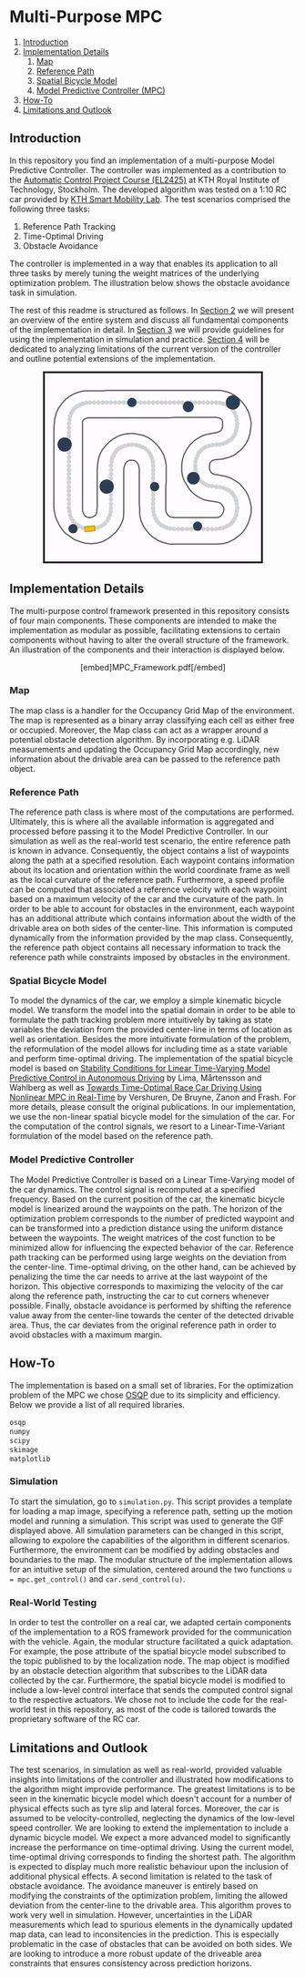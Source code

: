 # Multi-Purpose MPC

1. [Introduction](#introduction)
2. [Implementation Details](#implementation-details)
   1. [Map](#map)
   2. [Reference Path](#reference-path)
   3. [Spatial Bicycle Model](#spatial-bicycle-model)
   4. [Model Predictive Controller (MPC)](#model-predictive-controller)
3. [How-To](#how-to)
4. [Limitations and Outlook](#limitations-and-outlook)

## Introduction

In this repository you find an implementation of a multi-purpose Model Predictive Controller. The controller was implemented as a contribution to the [Automatic Control Project Course (EL2425)](https://www.kth.se/student/kurser/kurs/EL2425) at KTH Royal Institute of Technology, Stockholm. 
The developed algorithm was tested on a 1:10 RC car provided by [KTH Smart Mobility Lab](https://www.kth.se/dcs/research/control-of-transport/smart-mobility-lab/smart-mobility-lab-1.441539). The test scenarios comprised the following three tasks:

1. Reference Path Tracking
2. Time-Optimal Driving
3. Obstacle Avoidance

The controller is implemented in a way that enables its application to all three tasks by merely tuning the weight matrices of the underlying optimization problem. The illustration below shows the obstacle avoidance task in simulation.

The rest of this readme is structured as follows. In [Section 2](##Components) we will present an overview of the entire system and discuss all fundamental components of the implementation in detail. In [Section 3](##How-To) we will provide guidelines for using the implementation in simulation and practice. [Section 4](##Limitations) will be dedicated to analyzing limitations of the current version of the controller and outline potential extensions of the implementation.

<p align="center">
<img src="animation.gif">
</p>

## Implementation Details

The multi-purpose control framework presented in this repository consists of four main components. These components are intended to make the implementation as modular as possible, facilitating extensions to certain components without having to alter the overall structure of the framework. An illustration of the components and their interaction is displayed below.

<p align="center"> 
[embed]MPC_Framework.pdf[/embed]
</p>

### Map 

The map class is a handler for the Occupancy Grid Map of the environment. The map is represented as a binary array classifying each cell as either free or occupied. Moreover, the Map class can act as a wrapper around a potential obstacle detection algorithm. By incorporating e.g. LiDAR measurements and updating the Occupancy Grid Map accordingly, new information about the drivable area can be passed to the reference path object.

### Reference Path

The reference path class is where most of the computations are performed. Ultimately, this is where all the available information is aggregated and processed before passing it to the Model Predictive Controller. In our simulation as well as the real-world test scenario, the entire reference path is known in advance. Consequently, the object contains a list of waypoints along the path at a specified resolution. Each waypoint contains information about its location and orientation within the world coordinate frame as well as the local curvature of the reference path. Furthermore, a speed profile can be computed that associated a reference velocity with each waypoint based on a maximum velocity of the car and the curvature of the path.
In order to be able to account for obstacles in the environment, each waypoint has an additional attribute which contains information about the width of the drivable area on both sides of the center-line. This information is computed dynamically from the information provided by the map class. Consequently, the reference path object contains all necessary information to track the reference path while constraints imposed by obstacles in the environment.

### Spatial Bicycle Model

To model the dynamics of the car, we employ a simple kinematic bicycle model. We transform the model into the spatial domain in order to be able to formulate the path tracking problem more intuitively by taking as state variables the deviation from the provided center-line in terms of location as well as orientation. Besides the more intuitivate formulation of the problem, the reformulation of the model allows for including time as a state variable and perform time-optimal driving. 
The implementation of the spatial bicycle model is based on [Stability Conditions for Linear Time-Varying Model Predictive Control in Autonomous
Driving](http://urn.kb.se/resolve?urn=urn:nbn:se:kth:diva-220576) by Lima, Mårtensson and Wahlberg as well as [Towards Time-Optimal Race Car Driving Using Nonlinear MPC in Real-Time](https://www.researchgate.net/profile/Robin_Verschueren/publication/269860931_Towards_Time-Optimal_Race_Car_Driving_Using_Nonlinear_MPC_in_Real-Time/links/56ab66e108aeadd1bdce436b/Towards-Time-Optimal-Race-Car-Driving-Using-Nonlinear-MPC-in-Real-Time.pdf?origin=publication_detail) by Vershuren, De Bruyne, Zanon and Frash. For more details, please consult the original publications.
In our implementation, we use the non-linear spatial bicycle model for the simulation of the car. For the computation of the control signals, we resort to a Linear-Time-Variant formulation of the model based on the reference path.

### Model Predictive Controller

The Model Predictive Controller is based on a Linear Time-Varying model of the car dynamics. The control signal is recomputed at a specified frequency. Based on the current position of the car, the kinematic bicycle model is linearized around the waypoints on the path. The horizon of the optimization problem corresponds to the number of predicted waypoint and can be transformed into a prediction distance using the uniform distance between the waypoints. 
The weight matrices of the cost function to be minimized allow for influencing the expected behavior of the car. Reference path tracking can be performed using large weights on the deviation from the center-line. Time-optimal driving, on the other hand, can be achieved by penalizing the time the car needs to arrive at the last waypoint of the horizon. This objective corresponds to maximizing the velocity of the car along the reference path, instructing the car to cut corners whenever possible. Finally, obstacle avoidance is performed by shifting the reference value away from the center-line towards the center of the detected drivable area. Thus, the car deviates from the original reference path in order to avoid obstacles with a maximum margin.

## How-To

The implementation is based on a small set of libraries. For the optimization problem of the MPC we chose [OSQP](https://osqp.org) due to its simplicity and efficiency. Below we provide a list of all required libraries.

```
osqp
numpy
scipy
skimage
matplotlib
```

### Simulation

To start the simulation, go to ```simulation.py```. This script provides a template for loading a map image, specifying a reference path, setting up the motion model and running a simulation. This script was used to generate the GIF displayed above. All simulation parameters can be changed in this script, allowing to expolore the capabilities of the algorithm in different scenarios. Furthermore, the environment can be modified by adding obstacles and boundaries to the map. The modular structure of the implementation allows for an intuitive setup of the simulation, centered around the two functions ```u = mpc.get_control()``` and ```car.send_control(u)```.

### Real-World Testing

In order to test the controller on a real car, we adapted certain components of the implementation to a ROS framework provided for the communication with the vehicle. Again, the modular structure facilitated a quick adaptation. For example, the pose attribute of the spatial bicycle model subscribed to the topic published to by the localization node. The map object is modified by an obstacle detection algorithm that subscribes to the LiDAR data collected by the car. Furthermore, the spatial bicycle model is modified to include a low-level control interface that sends the computed control signal to the respective actuators. We chose not to include the code for the real-world test in this repository, as most of the code is tailored towards the proprietary software of the RC car.

## Limitations and Outlook

The test scenarios, in simulation as well as real-world, provided valuable insights into limitations of the controller and illustrated how modifications to the algorithm might improvide performance. The greatest limitations is to be seen in the kinematic bicycle model which doesn't account for a number of physical effects such as tyre slip and lateral forces. Moreover, the car is assumed to be velocity-controlled, neglecting the dynamics of the low-level speed controller. We are looking to extend the implementation to include a dynamic bicycle model. We expect a more advanced model to significantly increase the performance on time-optimal driving. Using the current model, time-optimal driving corresponds to finding the shortest path. The algorithm is expected to display much more realistic behaviour upon the inclusion of additional physical effects.
A second limitation is related to the task of obstacle avoidance. The avoidance maneuver is entirely based on modifying the constraints of the optimization problem, limiting the allowed deviation from the center-line to the drivable area. This algorithm proves to work very well in simulation. However, uncertainties in the LiDAR measurements which lead to spurious elements in the dynamically updated map data, can lead to inconsitencies in the prediction. This is especially problematic in the case of obstacles that can be avoided on both sides. We are looking to introduce a more robust update of the driveable area constraints that ensures consistency across prediction horizons.
